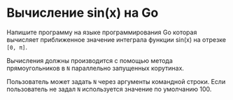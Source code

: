 # Вычисление sin(x) на Go

Напишите программу на языке программирования Go которая вычисляет приближенное значение интеграла функции sin(x) на отрезке `[0, π]`.

Вычисления должны производится с помощью метода прямоугольников в `N` параллельно запущенных корутинах.

Пользователь может задать `N` через аргументы командной строки. Если пользователь не задал `N` используется значение по умолчанию 100.

